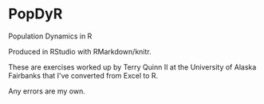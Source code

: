 # PopDyR
Population Dynamics in R

Produced in RStudio with RMarkdown/knitr.

These are exercises worked up by Terry Quinn II at the University of Alaska Fairbanks that I've converted from Excel to R.

Any errors are my own.
